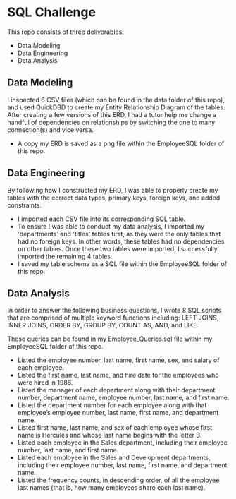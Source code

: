# SQL Challenge

This repo consists of three deliverables: 
- Data Modeling
- Data Engineering
- Data Analysis 

## Data Modeling
I inspected 6 CSV files (which can be found in the data folder of this repo), and used QuickDBD to create my Entity Relationship Diagram of the tables. After creating a few versions of this ERD, I had a tutor help me change a handful of dependencies on relationships by switching the one to many connection(s) and vice versa. 
- A copy my ERD is saved as a png file within the EmployeeSQL folder of this repo. 

## Data Engineering
By following how I constructed my ERD, I was able to properly create my tables with the correct data types, primary keys, foreign keys, and added constraints.
- I imported each CSV file into its corresponding SQL table.
- To ensure I was able to conduct my data analysis, I imported my 'departments' and 'titles' tables first, as they were the only tables that had no foreign keys. In other words, these tables had no dependencies on other tables. Once these two tables were imported, I successfully imported the remaining 4 tables.
- I saved my table schema as a SQL file within the EmployeeSQL folder of this repo. 

## Data Analysis
In order to answer the following business questions, I wrote 8 SQL scripts that are comprised of multiple keyword functions including: LEFT JOINS, INNER JOINS, ORDER BY, GROUP BY, COUNT AS, AND, and LIKE. 

These queries can be found in my Employee_Queries.sql file within my EmployeeSQL folder of this repo. 

- Listed the employee number, last name, first name, sex, and salary of each employee.
- Listed the first name, last name, and hire date for the employees who were hired in 1986.
- Listed the manager of each department along with their department number, department name, employee number, last name, and first name.
- Listed the department number for each employee along with that employee’s employee number, last name, first name, and department name.
- Listed first name, last name, and sex of each employee whose first name is Hercules and whose last name begins with the letter B.
- Listed each employee in the Sales department, including their employee number, last name, and first name.
- Listed each employee in the Sales and Development departments, including their employee number, last name, first name, and department name.
- Listed the frequency counts, in descending order, of all the employee last names (that is, how many employees share each last name).

